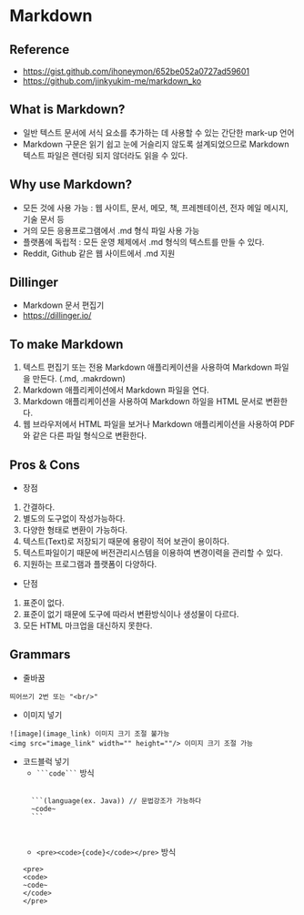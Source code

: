 # Markdown

## Reference
- <https://gist.github.com/ihoneymon/652be052a0727ad59601>
- <https://github.com/jinkyukim-me/markdown_ko>

## What is Markdown?
- 일반 텍스트 문서에 서식 요소를 추가하는 데 사용할 수 있는 간단한 mark-up 언어
- Markdown 구문은 읽기 쉽고 눈에 거슬리지 않도록 설계되었으므로 Markdown 텍스트 파일은 렌더링 되지 않더라도 읽을 수 있다.

## Why use Markdown?
- 모든 것에 사용 가능 : 웹 사이트, 문서, 메모, 책, 프레젠테이션, 전자 메일 메시지, 기술 문서 등
- 거의 모든 응용프로그램에서 .md 형식 파일 사용 가능
- 플랫폼에 독립적 : 모든 운영 체제에서 .md 형식의 텍스트를 만들 수 있다.
- Reddit, Github 같은 웹 사이트에서 .md 지원

## Dillinger
- Markdown 문서 편집기
- https://dillinger.io/

## To make Markdown
1. 텍스트 편집기 또는 전용 Markdown 애플리케이션을 사용하여 Markdown 파일을 만든다. (.md, .makrdown)
2. Markdown 애플리케이션에서 Markdown 파일을 연다.
3. Markdown 애플리케이션을 사용하여 Markdown 하일을 HTML 문서로 변환한다.
4. 웹 브라우저에서 HTML 파일을 보거나 Markdown 애플리케이션을 사용하여 PDF와 같은 다른 파일 형식으로 변환한다.

## Pros & Cons
- 장점
1. 간결하다.
2. 별도의 도구없이 작성가능하다.
3. 다양한 형태로 변환이 가능하다.
4. 텍스트(Text)로 저장되기 때문에 용량이 적어 보관이 용이하다.
5. 텍스트파일이기 때문에 버전관리시스템을 이용하여 변경이력을 관리할 수 있다.
6. 지원하는 프로그램과 플랫폼이 다양하다.
- 단점
1. 표준이 없다.
2. 표준이 없기 때문에 도구에 따라서 변환방식이나 생성물이 다르다.
3. 모든 HTML 마크업을 대신하지 못한다.

## Grammars
- 줄바꿈
```
띄어쓰기 2번 또는 "<br/>"
```
- 이미지 넣기
```
![image](image_link) 이미지 크기 조절 불가능
<img src="image_link" width="" height=""/> 이미지 크기 조절 가능
```
- 코드블럭 넣기
	- ` ```code``` ` 방식
	<pre>
	<code>
	```(language(ex. Java))	// 문법강조가 가능하다
	~code~
	```
	</code>
	</pre>
	- ` <pre><code>{code}</code></pre> ` 방식
	```
	<pre>
	<code>
	~code~
	</code>
	</pre>
	```
